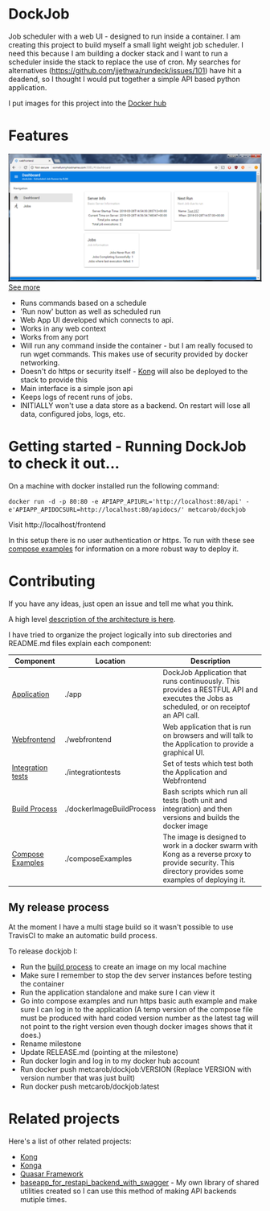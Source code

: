 # DockJob

Job scheduler  with a web UI - designed to run inside a container. I am creating this project to build myself a small light weight job scheduler. I need this because I am building a docker stack and I want to run a scheduler  inside the stack to replace the use of cron. My searches for alternatives (https://github.com/jjethwa/rundeck/issues/101) have hit a deadend, so I thought I would put together a simple API based python application.

I put images for this project into the [Docker hub](https://hub.docker.com/r/metcarob/dockjob/)

# Features

![Dockjob Dashboard Screen](./screenshots/DOCKJOB_DASHBOARD.png)
[See more](./screenshots/README.md)

 - Runs commands based on a schedule
 - 'Run now' button as well as scheduled run
 - Web App UI developed which connects to api.
 - Works in any web context
 - Works from any port
 - Will run any command inside the container - but I am really focused to run wget commands. This makes use of security provided by docker networking.
 - Doesn't do https or security itself - [Kong](https://konghq.com/) will also be deployed to the stack to provide this
 - Main interface is a simple json api
 - Keeps logs of recent runs of jobs.
 - INITIALLY won't use a data store as a backend. On restart will lose all data, configured jobs, logs, etc.


# Getting started - Running DockJob to check it out...

On a machine with docker installed run the following command:
````
docker run -d -p 80:80 -e APIAPP_APIURL='http://localhost:80/api' -e'APIAPP_APIDOCSURL=http://localhost:80/apidocs/' metcarob/dockjob
````

Visit http://localhost/frontend

In this setup there is no user authentication or https. To run with these see [compose examples](./composeExamples/README.md) for information on a more robust way to deploy it.

 

# Contributing

If you have any ideas, just open an issue and tell me what you think.

A high level [description of the architecture is here](ARCHITECTURE.md).

I have tried to organize the project logically into sub directories and README.md files explain each component:

 | Component         | Location                  | Description                                                                                                                                              |
 |-------------------|---------------------------|----------------------------------------------------------------------------------------------------------------------------------------------------------|
 | [Application](./app/README.md)       | ./app                     | DockJob Application that runs continuously. This provides a RESTFUL API and executes the Jobs as scheduled, or on receiptof an API call.                 |
 | [Webfrontend](./webfrontend/README.md)       | ./webfrontend             | Web application that is run on browsers and will talk to the Application to provide a graphical UI.                                                      |
 | [Integration tests](./integrationtests/README.md) | ./integrationtests        | Set of tests which test both the Application and Webfrontend                                                                                             |
 | [Build Process](./dockerImageBuildProcess/README.md)     | ./dockerImageBuildProcess | Bash scripts which run all tests (both unit and integration) and then versions and builds the docker image                                               |
 | [Compose Examples](./composeExamples/README.md)  | ./composeExamples         | The image is designed to work in a docker swarm with Kong as a reverse proxy to provide security. This directory provides some examples of deploying it. |

## My release process

At the moment I have a multi stage build so it wasn't possible to use TravisCI to make an automatic build process.

To release dockjob I:
 - Run the [build process](./dockerImageBuildProcess/README.md) to create an image on my local machine
 - Make sure I remember to stop the dev server instances before testing the container
 - Run the application standalone and make sure I can view it
 - Go into compose examples and run https basic auth example and make sure I can log in to the application (A temp version of the compose file must be produced with hard coded version number as the latest tag will not point to the right version even though docker images shows that it does.)
 - Rename milestone
 - Update RELEASE.md (pointing at the milestone)
 - Run docker login and log in to my docker hub account
 - Run docker push metcarob/dockjob:VERSION (Replace VERSION with version number that was just built)
 - Run docker push metcarob/dockjob:latest

# Related projects

Here's a list of other related projects:
 - [Kong](https://konghq.com/)
 - [Konga](https://github.com/pantsel/konga)
 - [Quasar Framework](http://quasar-framework.org/)
 - [baseapp_for_restapi_backend_with_swagger](https://github.com/rmetcalf9/baseapp_for_restapi_backend_with_swagger) - My own library of shared utilities created so I can use this method of making API backends mutiple times.
